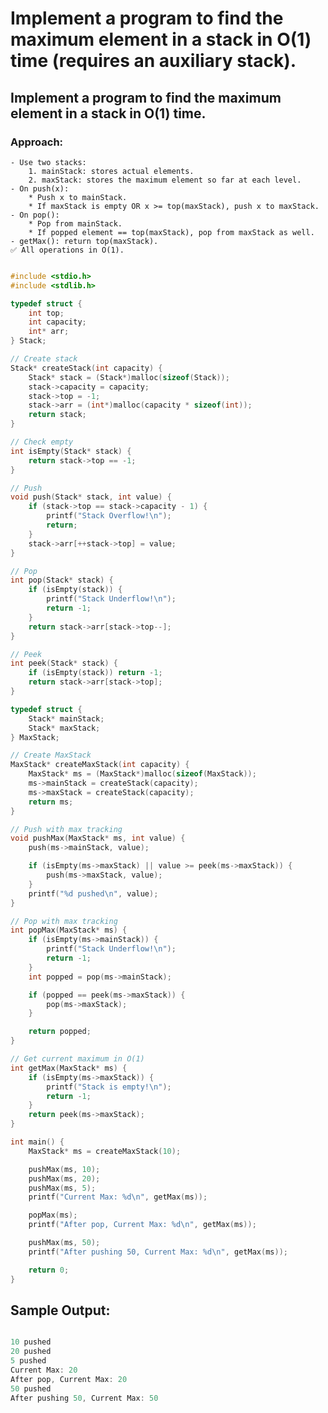 # Implement a program to find the maximum element in a stack in O(1) time (requires an auxiliary stack).

## Implement a program to find the maximum element in a stack in O(1) time.
### Approach:
    - Use two stacks:
        1. mainStack: stores actual elements.
        2. maxStack: stores the maximum element so far at each level.
    - On push(x):
        * Push x to mainStack.
        * If maxStack is empty OR x >= top(maxStack), push x to maxStack.
    - On pop():
        * Pop from mainStack.
        * If popped element == top(maxStack), pop from maxStack as well.
    - getMax(): return top(maxStack).
    ✅ All operations in O(1).

```c

#include <stdio.h>
#include <stdlib.h>

typedef struct {
    int top;
    int capacity;
    int* arr;
} Stack;

// Create stack
Stack* createStack(int capacity) {
    Stack* stack = (Stack*)malloc(sizeof(Stack));
    stack->capacity = capacity;
    stack->top = -1;
    stack->arr = (int*)malloc(capacity * sizeof(int));
    return stack;
}

// Check empty
int isEmpty(Stack* stack) {
    return stack->top == -1;
}

// Push
void push(Stack* stack, int value) {
    if (stack->top == stack->capacity - 1) {
        printf("Stack Overflow!\n");
        return;
    }
    stack->arr[++stack->top] = value;
}

// Pop
int pop(Stack* stack) {
    if (isEmpty(stack)) {
        printf("Stack Underflow!\n");
        return -1;
    }
    return stack->arr[stack->top--];
}

// Peek
int peek(Stack* stack) {
    if (isEmpty(stack)) return -1;
    return stack->arr[stack->top];
}

typedef struct {
    Stack* mainStack;
    Stack* maxStack;
} MaxStack;

// Create MaxStack
MaxStack* createMaxStack(int capacity) {
    MaxStack* ms = (MaxStack*)malloc(sizeof(MaxStack));
    ms->mainStack = createStack(capacity);
    ms->maxStack = createStack(capacity);
    return ms;
}

// Push with max tracking
void pushMax(MaxStack* ms, int value) {
    push(ms->mainStack, value);

    if (isEmpty(ms->maxStack) || value >= peek(ms->maxStack)) {
        push(ms->maxStack, value);
    }
    printf("%d pushed\n", value);
}

// Pop with max tracking
int popMax(MaxStack* ms) {
    if (isEmpty(ms->mainStack)) {
        printf("Stack Underflow!\n");
        return -1;
    }
    int popped = pop(ms->mainStack);

    if (popped == peek(ms->maxStack)) {
        pop(ms->maxStack);
    }

    return popped;
}

// Get current maximum in O(1)
int getMax(MaxStack* ms) {
    if (isEmpty(ms->maxStack)) {
        printf("Stack is empty!\n");
        return -1;
    }
    return peek(ms->maxStack);
}

int main() {
    MaxStack* ms = createMaxStack(10);

    pushMax(ms, 10);
    pushMax(ms, 20);
    pushMax(ms, 5);
    printf("Current Max: %d\n", getMax(ms));

    popMax(ms);
    printf("After pop, Current Max: %d\n", getMax(ms));

    pushMax(ms, 50);
    printf("After pushing 50, Current Max: %d\n", getMax(ms));

    return 0;
}


```

## Sample Output:

```c

10 pushed
20 pushed
5 pushed
Current Max: 20
After pop, Current Max: 20
50 pushed
After pushing 50, Current Max: 50

```
